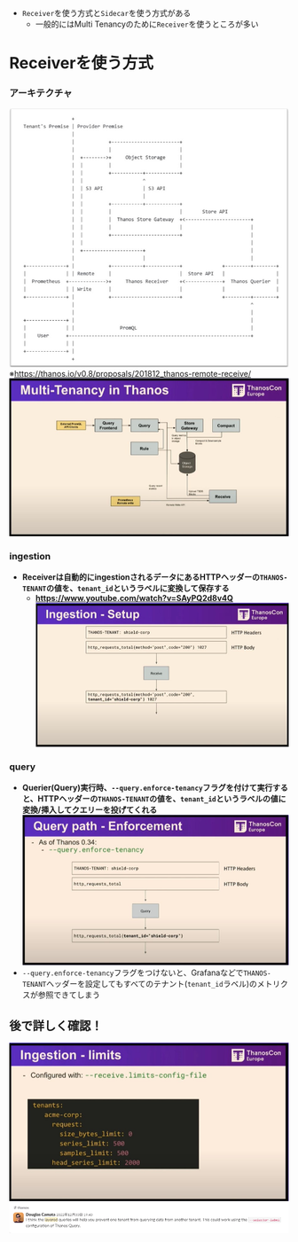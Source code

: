 - `Receiver`を使う方式と`Sidecar`を使う方式がある
  - 一般的にはMulti Tenancyのために`Receiver`を使うところが多い

# Receiverを使う方式
### アーキテクチャ
![](./image/multi-tenancy-receiver.jpg)  
※https://thanos.io/v0.8/proposals/201812_thanos-remote-receive/
![](./image/multi_tenancy_1.jpg)
### ingestion
- **Receiverは自動的にingestionされるデータにあるHTTPヘッダーの`THANOS-TENANT`の値を、`tenant_id`というラベルに変換して保存する**
  - **https://www.youtube.com/watch?v=SAyPQ2d8v4Q**  
  ![](./image/multi_tenancy_2.jpg)
### query
- **Querier(Query)実行時、`--query.enforce-tenancy`フラグを付けて実行すると、HTTPヘッダーの`THANOS-TENANT`の値を、`tenant_id`というラベルの値に変換/挿入してクエリーを投げてくれる**  
  ![](./image/multi_tenancy_4.jpg)
- `--query.enforce-tenancy`フラグをつけないと、Grafanaなどで`THANOS-TENANT`ヘッダーを設定してもすべてのテナント(`tenant_id`ラベル)のメトリクスが参照できてしまう


## 後で詳しく確認！
![](./image/multi_tenancy_3.jpg)
![](./image/slack-1.png)

